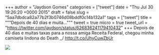 
+++
author = "Jaydson Gomes"
categories = ["tweet"]
date = "Thu Jul 30 19:26:20 +0000 2015"
draft = false
slug = "5aa7dbdca82a77b2f3b0746d08bddf0c14b132a1"
tags = ["tweet"]
title = """Depois de 40 dias e muita..."""
tweet = true
micro = true
tweet_url = "https://twitter.com/jaydson/status/626836241179410432"
+++
Depois de 40 dias e muitas taxas para a nossa amiga Receita Federal, chegou minha camiseta lindona do Death \,,/ http://t.co/UhyCuwZbUr

![](/images/tweet-media/626836241179410432-CLL4O9bWwAElVon.jpg)